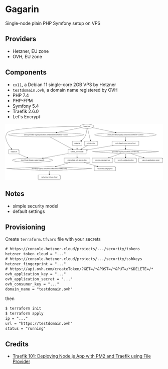 # Gagarin
Single-node plain PHP Symfony setup on VPS

## Providers
- Hetzner, EU zone
- OVH, EU zone

## Components
- `cx11`, a Debian 11 single-core 2GB VPS by Hetzner
- `testdomain.ovh`, a domain name registered by OVH
- PHP 7.4
- PHP-FPM
- Symfony 5.4
- Traefik 2.6.0
- Let's Encrypt

<img src="graph.svg" alt="graph"/>

## Notes
- simple security model
- default settings

## Provisioning
Create `terraform.tfvars` file with your secrets
```
# https://console.hetzner.cloud/projects/.../security/tokens
hetzner_token_cloud = "..."
# https://console.hetzner.cloud/projects/.../security/sshkeys
hetzner_fingerprint = "..."
# https://api.ovh.com/createToken/?GET=/*&POST=/*&PUT=/*&DELETE=/*
ovh_application_key = "..."
ovh_application_secret = "..."
ovh_consumer_key = "..."
domain_name = "testdomain.ovh"
```
then
```
$ terraform init
$ terraform apply
ip = "..."
url = "https://testdomain.ovh"
status = "running"
```

## Credits
- [Traefik 101: Deploying Node.js App with PM2 and Traefik using File Provider](https://adapttive.com/blog/deploying-node-js-app-with-pm-2-and-traefik/)
